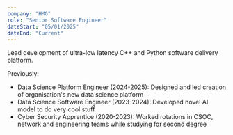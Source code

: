 ```yaml
---
company: "HMG"
role: "Senior Software Engineer"
dateStart: "05/01/2025"
dateEnd: "Current"
---
```


Lead development of ultra-low latency C++ and Python software delivery platform.

Previously:

- Data Science Platform Engineer (2024-2025): Designed and led creation of organisation's new data science platform
- Data Science Software Engineer (2023-2024): Developed novel AI model to do very cool stuff
- Cyber Security Apprentice (2020-2023): Worked rotations in CSOC, network and engineering teams while studying for second degree
